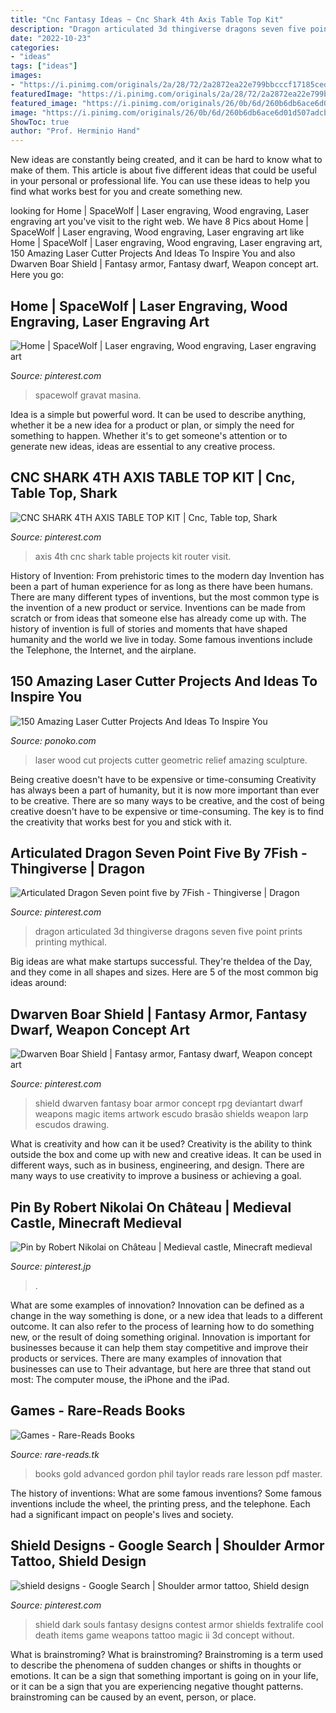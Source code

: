 ```yaml
---
title: "Cnc Fantasy Ideas ~ Cnc Shark 4th Axis Table Top Kit"
description: "Dragon articulated 3d thingiverse dragons seven five point prints printing mythical"
date: "2022-10-23"
categories:
- "ideas"
tags: ["ideas"]
images:
- "https://i.pinimg.com/originals/2a/28/72/2a2872ea22e799bbcccf17185cedf163.jpg"
featuredImage: "https://i.pinimg.com/originals/2a/28/72/2a2872ea22e799bbcccf17185cedf163.jpg"
featured_image: "https://i.pinimg.com/originals/26/0b/6d/260b6db6ace6d01d507adcb3285d7eaa.jpg"
image: "https://i.pinimg.com/originals/26/0b/6d/260b6db6ace6d01d507adcb3285d7eaa.jpg"
ShowToc: true
author: "Prof. Herminio Hand"
---
```



New ideas are constantly being created, and it can be hard to know what to make of them. This article is about five different ideas that could be useful in your personal or professional life. You can use these ideas to help you find what works best for you and create something new.

	

		
looking for Home | SpaceWolf | Laser engraving, Wood engraving, Laser engraving art you've visit to the right web. We have 8 Pics about Home | SpaceWolf | Laser engraving, Wood engraving, Laser engraving art like Home | SpaceWolf | Laser engraving, Wood engraving, Laser engraving art, 150 Amazing Laser Cutter Projects And Ideas To Inspire You and also Dwarven Boar Shield | Fantasy armor, Fantasy dwarf, Weapon concept art. Here you go:
		
    
## Home | SpaceWolf | Laser Engraving, Wood Engraving, Laser Engraving Art

<img loading=lazy src="https://i.pinimg.com/originals/0d/1d/bf/0d1dbf98c706e13d4fe4a9e4c7817562.jpg" onerror="this.onerror=null;this.src='https://tse3.mm.bing.net/th?id=OIP.ByCKxyH3OYQPqfMj7YIPQwHaHa&amp;pid=15.1';" alt="Home | SpaceWolf | Laser engraving, Wood engraving, Laser engraving art">

_Source: pinterest.com_

>spacewolf gravat masina. 

	

Idea is a simple but powerful word. It can be used to describe anything, whether it be a new idea for a product or plan, or simply the need for something to happen. Whether it's to get someone's attention or to generate new ideas, ideas are essential to any creative process.

    
## CNC SHARK 4TH AXIS TABLE TOP KIT | Cnc, Table Top, Shark

<img loading=lazy src="https://i.pinimg.com/originals/2a/28/72/2a2872ea22e799bbcccf17185cedf163.jpg" onerror="this.onerror=null;this.src='https://tse4.mm.bing.net/th?id=OIP.jOBtOWrUt9FWRb6ldYeVaAHaLG&amp;pid=15.1';" alt="CNC SHARK 4TH AXIS TABLE TOP KIT | Cnc, Table top, Shark">

_Source: pinterest.com_

>axis 4th cnc shark table projects kit router visit. 

	

History of Invention: From prehistoric times to the modern day
Invention has been a part of human experience for as long as there have been humans. There are many different types of inventions, but the most common type is the invention of a new product or service. Inventions can be made from scratch or from ideas that someone else has already come up with. The history of invention is full of stories and moments that have shaped humanity and the world we live in today. Some famous inventions include the Telephone, the Internet, and the airplane.

    
## 150 Amazing Laser Cutter Projects And Ideas To Inspire You

<img loading=lazy src="https://www.ponoko.com/blog/wp-content/uploads/2018/07/Laser-Cut-Products-43-Gabriel-Schama-Geometric-Wood-Relief-Art.jpg" onerror="this.onerror=null;this.src='https://tse1.mm.bing.net/th?id=OIP.FhinHEkoQ5AR91mr2bBI4gHaKG&amp;pid=15.1';" alt="150 Amazing Laser Cutter Projects And Ideas To Inspire You">

_Source: ponoko.com_

>laser wood cut projects cutter geometric relief amazing sculpture. 

	

Being creative doesn't have to be expensive or time-consuming
Creativity has always been a part of humanity, but it is now more important than ever to be creative. There are so many ways to be creative, and the cost of being creative doesn't have to be expensive or time-consuming. The key is to find the creativity that works best for you and stick with it.

    
## Articulated Dragon Seven Point Five By 7Fish - Thingiverse | Dragon

<img loading=lazy src="https://i.pinimg.com/originals/83/e0/eb/83e0ebd49ccf4ce52e15dc20a8d64c2e.jpg" onerror="this.onerror=null;this.src='https://tse1.mm.bing.net/th?id=OIP.QMHvo0lSNREJGUfzHrz3KAHaHa&amp;pid=15.1';" alt="Articulated Dragon Seven point five by 7Fish - Thingiverse | Dragon">

_Source: pinterest.com_

>dragon articulated 3d thingiverse dragons seven five point prints printing mythical. 

	

Big ideas are what make startups successful. They're theIdea of the Day, and they come in all shapes and sizes. Here are 5 of the most common big ideas around:

    
## Dwarven Boar Shield | Fantasy Armor, Fantasy Dwarf, Weapon Concept Art

<img loading=lazy src="https://i.pinimg.com/originals/a6/a3/0d/a6a30d4e0be439d41c19d2039e140b8f.jpg" onerror="this.onerror=null;this.src='https://tse1.mm.bing.net/th?id=OIP.6sDSxyjboPdyJ6t1CMbE6wHaHa&amp;pid=15.1';" alt="Dwarven Boar Shield | Fantasy armor, Fantasy dwarf, Weapon concept art">

_Source: pinterest.com_

>shield dwarven fantasy boar armor concept rpg deviantart dwarf weapons magic items artwork escudo brasão shields weapon larp escudos drawing. 

	

What is creativity and how can it be used?
Creativity is the ability to think outside the box and come up with new and creative ideas. It can be used in different ways, such as in business, engineering, and design. There are many ways to use creativity to improve a business or achieving a goal.

    
## Pin By Robert Nikolai On Château | Medieval Castle, Minecraft Medieval

<img loading=lazy src="https://i.pinimg.com/736x/4e/98/6d/4e986dd14b4d995fa46034a1ace3ab5e.jpg" onerror="this.onerror=null;this.src='https://tse3.mm.bing.net/th?id=OIP.zV88h7KuzidDUQRmXJe4NgHaFj&amp;pid=15.1';" alt="Pin by Robert Nikolai on Château | Medieval castle, Minecraft medieval">

_Source: pinterest.jp_

>. 

	

What are some examples of innovation?
Innovation can be defined as a change in the way something is done, or a new idea that leads to a different outcome. It can also refer to the process of learning how to do something new, or the result of doing something original. Innovation is important for businesses because it can help them stay competitive and improve their products or services. There are many examples of innovation that businesses can use to Their advantage, but here are three that stand out most: The computer mouse, the iPhone and the iPad.

    
## Games - Rare-Reads Books

<img loading=lazy src="https://images-na.ssl-images-amazon.com/images/I/41HsCo58c3L._SX323_BO1,204,203,200_.jpg" onerror="this.onerror=null;this.src='https://tse1.mm.bing.net/th?id=OIP.obA2UeTtZ7GdamOJpLDQ5QAAAA&amp;pid=15.1';" alt="Games - Rare-Reads Books">

_Source: rare-reads.tk_

>books gold advanced gordon phil taylor reads rare lesson pdf master. 

	

The history of inventions: What are some famous inventions?
Some famous inventions include the wheel, the printing press, and the telephone. Each had a significant impact on people's lives and society.

    
## Shield Designs - Google Search | Shoulder Armor Tattoo, Shield Design

<img loading=lazy src="https://i.pinimg.com/originals/26/0b/6d/260b6db6ace6d01d507adcb3285d7eaa.jpg" onerror="this.onerror=null;this.src='https://tse4.mm.bing.net/th?id=OIP.TNycUmPrAVqrmTLeamW4GgHaHa&amp;pid=15.1';" alt="shield designs - Google Search | Shoulder armor tattoo, Shield design">

_Source: pinterest.com_

>shield dark souls fantasy designs contest armor shields fextralife cool death items game weapons tattoo magic ii 3d concept without. 

	

What is brainstroming?
What is brainstroming? Brainstroming is a term used to describe the phenomena of sudden changes or shifts in thoughts or emotions. It can be a sign that something important is going on in your life, or it can be a sign that you are experiencing negative thought patterns. brainstroming can be caused by an event, person, or place.

